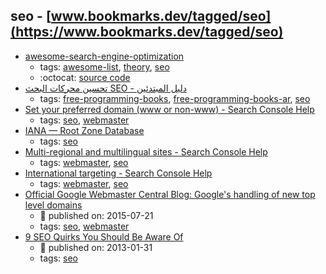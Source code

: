 seo - [www.bookmarks.dev/tagged/seo](https://www.bookmarks.dev/tagged/seo)
---
* [awesome-search-engine-optimization](https://github.com/marcobiedermann/search-engine-optimization#readme)
    * tags: [awesome-list](../tagged/awesome-list.md), [theory](../tagged/theory.md), [seo](../tagged/seo.md)
    * :octocat: [source code](https://github.com/marcobiedermann/search-engine-optimization#readme)
* [تحسين محركات البحث SEO - دليل المبتدئين](http://librebooks.org/search-engine-optimization-seo-starter-guide-ar/)
    * tags: [free-programming-books](../tagged/free-programming-books.md), [free-programming-books-ar](../tagged/free-programming-books-ar.md), [seo](../tagged/seo.md)
* [Set your preferred domain (www or non-www) - Search Console Help](https://support.google.com/webmasters/answer/44231)
    * tags: [seo](../tagged/seo.md), [webmaster](../tagged/webmaster.md)
* [IANA — Root Zone Database](http://www.iana.org/domains/root/db)
    * tags: [seo](../tagged/seo.md)
* [Multi-regional and multilingual sites - Search Console Help](https://support.google.com/webmasters/answer/182192)
    * tags: [webmaster](../tagged/webmaster.md), [seo](../tagged/seo.md)
* [International targeting - Search Console Help](https://support.google.com/webmasters/answer/62399)
    * tags: [webmaster](../tagged/webmaster.md), [seo](../tagged/seo.md)
* [
Official Google Webmaster Central Blog: Google's handling of new top level domains
](https://webmasters.googleblog.com/2015/07/googles-handling-of-new-top-level.html)
    * :calendar: published on: 2015-07-21
    * tags: [seo](../tagged/seo.md), [webmaster](../tagged/webmaster.md)
* [9 SEO Quirks You Should Be Aware Of](http://searchengineland.com/9-seo-quirks-you-should-be-aware-of-146465)
    * :calendar: published on: 2013-01-31
    * tags: [seo](../tagged/seo.md)
